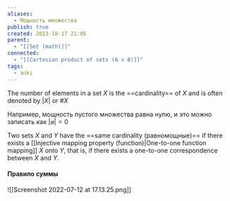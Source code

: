 ```yaml
---
aliases:
  - Мощность множества
publish: true
created: 2023-10-17 21:05
parent:
  - "[[Set (math)]]"
connected:
  - "[[Cartesian product of sets (A x B)]]"
tags:
  - anki
---
```

The number of elements in a set $X$ is the ==cardinality== of $X$ and is often denoted by $|X|$ or $\#X$

Например, мощность пустого множества равна нулю, и это можно записать как $| \varnothing | = 0$ 

Two sets $X$ and $Y$ have the ==same cardinality (равномощные)== if there exists a [[Injective mapping property (function)|One-to-one function mapping]] $X$ onto $Y$, that is, if there exists a one-to-one correspondence between $X$ and $Y$.




#### Правило суммы
![[Screenshot 2022-07-12 at 17.13.25.png]]



 


